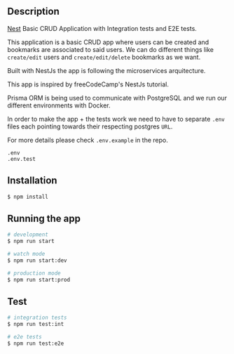## Description

[Nest](https://github.com/nestjs/nest) Basic CRUD Application with Integration tests and E2E tests.

This application is a basic CRUD app where users can be created and bookmarks are associated to said users. We can do different things like `create/edit` users and `create/edit/delete` bookmarks as we want.

Built with NestJs the app is following the microservices arquitecture.

This app is inspired by freeCodeCamp's NestJs tutorial.

Prisma ORM is being used to communicate with PostgreSQL and we run our different environments with Docker.

In order to make the app + the tests work we need to have to separate `.env` files each pointing towards their respecting postgres `URL`.

For more details please check `.env.example` in the repo.

```
.env
.env.test
```

## Installation

```bash
$ npm install
```

## Running the app

```bash
# development
$ npm run start

# watch mode
$ npm run start:dev

# production mode
$ npm run start:prod
```

## Test

```bash
# integration tests
$ npm run test:int

# e2e tests
$ npm run test:e2e
```
